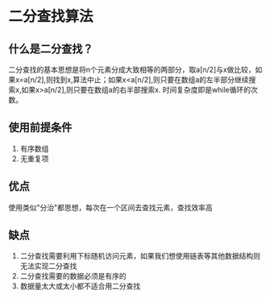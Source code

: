 # 二分查找算法

## 什么是二分查找？

二分查找的基本思想是将n个元素分成大致相等的两部分，取a[n/2]与x做比较，如果x=a[n/2],则找到x,算法中止；如果x<a[n/2],则只要在数组a的左半部分继续搜索x,如果x>a[n/2],则只要在数组a的右半部搜索x. 时间复杂度即是while循环的次数。

## 使用前提条件

1. 有序数组
2. 无重复项

## 优点
使用类似"分治"都思想，每次在一个区间去查找元素，查找效率高

## 缺点
1. 二分查找需要利用下标随机访问元素，如果我们想使用链表等其他数据结构则无法实现二分查找
2. 二分查找需要的数据必须是有序的
3. 数据量太大或太小都不适合用二分查找